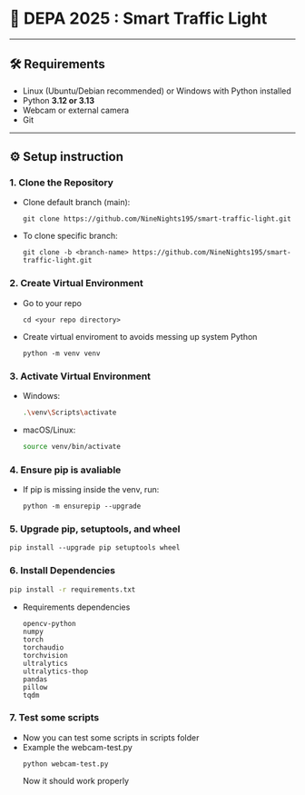 # 🚦 DEPA 2025 : Smart Traffic Light

---

## 🛠️ Requirements
- Linux (Ubuntu/Debian recommended) or Windows with Python installed
- Python **3.12 or 3.13**
- Webcam or external camera
- Git

---

## ⚙️ Setup instruction

### 1. **Clone the Repository**
  - Clone default branch (main):
    ```
    git clone https://github.com/NineNights195/smart-traffic-light.git
    ```
  - To clone specific branch:
    ```
    git clone -b <branch-name> https://github.com/NineNights195/smart-traffic-light.git
    ```

### 2. **Create Virtual Environment**
  - Go to your repo
    ```
    cd <your repo directory>
    ```
  - Create virtual enviroment to avoids messing up system Python
    ```
    python -m venv venv
    ```

### 3. **Activate Virtual Environment**
  - Windows:
    ```bash
    .\venv\Scripts\activate
    ```
  - macOS/Linux:
    ```bash
    source venv/bin/activate
    ```

### 4. Ensure pip is avaliable
  - If pip is missing inside the venv, run:
    ```
    python -m ensurepip --upgrade
    ```

### 5. Upgrade pip, setuptools, and wheel
```
pip install --upgrade pip setuptools wheel
```

### 6. **Install Dependencies**
  ```bash
  pip install -r requirements.txt
  ```
  - Requirements dependencies
    ```
    opencv-python
    numpy
    torch
    torchaudio
    torchvision
    ultralytics
    ultralytics-thop
    pandas
    pillow
    tqdm
    ```

### 7. Test some scripts
- Now you can test some scripts in scripts folder
- Example the webcam-test.py
  ```
  python webcam-test.py
  ```
  Now it should work properly

